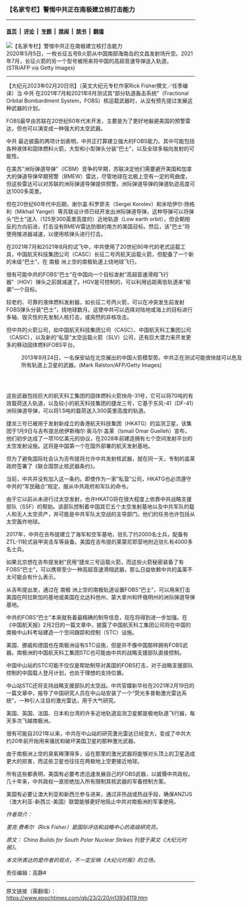 ### 【名家专栏】警惕中共正在南极建立核打击能力

---

#### [首页](../../../..?n13934119) &nbsp;|&nbsp; [评论](../../../../../epoch-comment?n13934119) &nbsp;|&nbsp; [专题](../../../../../epoch-special?n13934119) &nbsp;|&nbsp; [禁闻](../../../../../epoch-news?n13934119) &nbsp;|&nbsp; [禁书](../../../../../books?n13934119) &nbsp;|&nbsp; [翻墙](https://github.com/gfw-breaker/nogfw/blob/master/README.md?n13934119)


<div><img alt="【名家专栏】警惕中共正在南极建立核打击能力" class="attachment-djy_600_400 size-djy_600_400 wp-post-image" src="https://i.epochtimes.com/assets/uploads/2023/02/id13934142-GettyImages-1211854948-700x420-600x400.jpg"/>
<div class="caption">
 2020年5月5日，一枚长征五号B火箭从中国南部海南岛的文昌发射场升空。2021年7月，长征火箭的另一个型号被用来将中国的高超音速导弹送入轨道。(STR/AFP via Getty Images)
</div></div><hr/><div class="post_content" id="artbody" itemprop="articleBody">
 <!-- article content begin -->
 <p>
  【大纪元2023年02月20日讯】（英文大纪元专栏作家Rick Fisher撰文／任季编译）当
  <ok href="https://www.epochtimes.com/gb/tag/%E4%B8%AD%E5%85%B1.html">
   中共
  </ok>
  在2021年7月和2021年8月测试其“部分轨道轰击系统”（Fractional Orbital Bombardment System，FOBS）核运载武器时，从没有预先提过发展这种武器的计划。
 </p>
 <p>
  FOBS最早由苏联在20世纪60年代末开发，主要是为了更好地躲避美国的预警雷达，但也可以演变成一种强大的太空武器。
 </p>
 <p>
  <ok href="https://www.epochtimes.com/gb/tag/%E4%B8%AD%E5%85%B1.html">
   中共
  </ok>
  最近披露的两项计划表明，中共正打算建立强大的FOBS能力。其中可能包括各种液体和固体燃料火箭，大型和小型弹头分装“巴士”，以及全球多轴向发射的可能性。
 </p>
 <p>
  在美苏“洲际弹道导弹”（ICBM）竞争的早期，苏联决定他们需要避开美国和加拿大的弹道导弹早期预警（BMEW）雷达，尽管地球在北极上空有一定的弯曲度，但这些雷达可以对苏联的洲际弹道导弹提供预警。洲际弹道导弹的弹道轨迹高度可达1000多英里。
 </p>
 <p>
  但在20世纪60年代中后期，谢尔盖‧科罗廖夫（Sergei Korolev）和米哈伊尔‧扬格利（Mikhail Yangel）等苏联设计师已经开发出洲际弹道导弹，这种导弹可以将弹头“巴士”送入（125至300英里高度的）近地轨道（Low earth orbit），但会朝相反的方向前进，打击没有BMEW雷达防御的南方的美国目标。然后，该“巴士”将使用推进器减速，以便用核弹头进行打击。
 </p>
 <p>
  在2021年7月和2021年8月的试飞中，中共使用了20世纪80年代的老式运载工具，中国航天科技集团公司（CASC）长征二号丙航天运载火箭，但配备了一个新的末级“巴士”，在
  <ok href="https://www.epochtimes.com/gb/tag/%E5%8D%97%E6%9E%81.html">
   南极
  </ok>
  洲上空的南极轨道上绕地球飞行。
 </p>
 <p>
  很有可能中共的FOBS“巴士”在中国向一个目标发射“高超音速滑翔飞行器”（HGV）弹头之前就减速了。HGV是可控制的，可以利用远距离低轨道来“偷袭”一个目标。
 </p>
 <p>
  较老的、可靠的液体燃料发射器，如长征二号丙火箭，可以在冲突发生前发射FOBS弹头分装“巴士”，绕地球数月。这使中共可以选择对陆地或海上的目标进行多轴、毁灭性的先发制人核打击，或突然的非核攻击。
 </p>
 <p>
  但中共的火箭公司，如中国航天科技集团公司（CASC）、中国航天科工集团公司（CASIC），以及新的“私营”太空运载火箭（SLV）公司，还有巨大潜力来开发更多的移动固体燃料FOBS平台。
 </p>
 <figure aria-describedby="caption-attachment-13934144" class="wp-caption aligncenter" id="attachment_13934144" style="width: 601px">
  <ok href=" https://i.epochtimes.com/assets/uploads/2023/02/id13934144-181727439-1200x897-450x336.jpg" rel="noreferrer noopener" target="_blank">
   <img alt="" class="wp-image-13934144" src="https://i.epochtimes.com/assets/uploads/2023/02/id13934144-181727439-1200x897-450x336.jpg"/>
  </ok>
  <br/><figcaption class="wp-caption-text" id="caption-attachment-13934144">
   2013年9月24日，一名保安站在北京展出的中国火箭模型旁。中共正在测试可能很快就可以危及所有轨道上卫星的武器。(Mark Ralston/AFP/Getty Images)
  </figcaption><br/>
 </figure><br/>
 <p>
  这些武器包括巨大的航天科工集团的固体燃料火箭快舟-31号，它可以将70吨的有效载荷送入轨道，以及较小的航天科技集团的捷龙三号，它基于东风-41（DF-41）洲际弹道导弹，可以将1.5吨的载荷送入300英里高度的轨道。
 </p>
 <p>
  捷龙三号已被用于发射新成立的香港航天科技集团（HKATG）的监测卫星，该集团于1月9日与吉布提总统伊斯梅尔‧奥马尔‧盖莱（Ismail Omar Guelleh）宣布，他们初步达成了一项10亿美元的协议，在2028年前建造拥有七个空间发射平台的太空发射设施。这将是中国第一个在国外部署的航天发射基地。
 </p>
 <p>
  但为了避免国际社会认为吉布提将允许中共发射核武器，就在同一天，专制的盖莱政府签署了《联合国禁止核武器条约》。
 </p>
 <p>
  当前，中共并没有加入这一条约。即使作为一家“私营”公司，HKATG也必须遵守中共的“军民融合”规定，服从中共政府和军队的命令。
 </p>
 <p>
  由于它以前从未进行过太空发射，也许HKATG将在很大程度上依靠中共战略支援部队（SSF）的帮助。该部队控制着中国其它五个太空发射基地以及中共军队的载人和无人太空资产，并可能是中共军队太空战的主导部门。他们的任务也许包括从太空轰炸地球。
 </p>
 <p>
  2017年，中共在吉布提建立了海军和空军基地，驻扎了约2000名士兵，配备有ZTL-11轮式装甲突击车等装备。美国在吉布提的莱蒙尼耶营地附近驻扎有4000多名士兵。
 </p>
 <p>
  如果北京想在吉布提发射“民用”捷龙三号运载火箭，而这些火箭秘密装备了有FOBS“巴士”，可以携带至少一种高超音速滑翔武器，那么日益依赖中共的盖莱不太可能会有什么表示。
 </p>
 <p>
  从吉布提出发，通过在
  <ok href="https://www.epochtimes.com/gb/tag/%E5%8D%97%E6%9E%81.html">
   南极
  </ok>
  洲上空的南极轨道设置FOBS“巴士”，可以用来打击美国在阿拉斯加的基地或美国在北达科他州、蒙大拿州和怀俄明州的洲际弹道导弹基地。
 </p>
 <p>
  中共的FOBS“巴士”本来就有着最精确的制导信息，现在将得到进一步加强。在《中国航天报》2月2日的一篇文章中，披露了中国航天科工集团公司将在中国的南极中山科考站建造一个空间跟踪和控制（STC）设施。
 </p>
 <p>
  美国、挪威和德国也在南极洲设有STC设施，但是并不像中国那样拥有FOBS武器。南极洲的中国航天科工集团STC也可能由中共的战略支援部队直接控制。
 </p>
 <p>
  中国中山站的STC可能不仅仅是帮助制导对美国的FOBS打击，对于战略支援部队控制的中国载人登月计划，也处于理想的支持位置。
 </p>
 <p>
  中山站STC还将支持战略支援部队的太空战。中共官媒新华社在2021年2月19日的一篇文章中，报导了中国研究人员在中山站安装了一个“荧光多普勒激光雷达系统”，一种引人注目的激光雷达，用于大气研究。
 </p>
 <p>
  美国、英国、法国、日本和台湾的许多近地轨道监测卫星都是极地轨道飞行器，每天多次飞越南极洲。
 </p>
 <p>
  很有可能自2021年以来，中共在中山站的研究激光雷达已经变大，变成了中共大约20年前开始用来骚扰和破坏美国卫星的那种激光武器。
 </p>
 <p>
  由于南极洲上空的臭氧稀薄得多，设在那里的激光武器将能够对头顶上的卫星造成更大的损害，而这些卫星也往往在两极地上空更接近地球。
 </p>
 <p>
  所有这些都表明，美国有必要考虑迅速发展自己的FOBS武器，以威慑中共政权。几十年来，中共政权一直拒绝加入所有限制其核武器的军备控制方案。
 </p>
 <p>
  美国有必要让澳大利亚和新西兰参与进来，通过非热战或热战手段，确保ANZUS（澳大利亚-新西兰-美国）联盟能够更好地阻止中共对南极洲的军事使用。
 </p>
 <p>
  <em>
   作者简介：
  </em>
 </p>
 <p>
  <em>
   里克‧费希尔（Rick Fisher）是国际评估和战略中心的高级研究员。
  </em>
 </p>
 <p>
  <em>
   原文：
   <ok href="https://www.theepochtimes.com/china-builds-for-south-polar-nuclear-strikes_5050885.html">
    China Builds for South Polar Nuclear Strikes
   </ok>
   刊登于英文《大纪元时报》。
  </em>
 </p>
 <p>
  <em>
   本文所表达的是作者的观点，不一定反映《大纪元时报》的立场。
  </em>
 </p>
 <p>
  责任编辑：高静#
 </p>
 <!-- article content end -->
 <div id="below_article_ad">
 </div>
</div>


---

原文链接（需翻墙）：https://www.epochtimes.com/gb/23/2/20/n13934119.htm